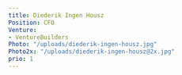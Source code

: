 ```yaml
---
title: Diederik Ingen Housz
Position: CFO
Venture:
- VentureBuilders
Photo: "/uploads/diederik-ingen-housz.jpg"
Photo2x: "/uploads/diederik-ingen-housz@2x.jpg"
prio: 1
---
```

